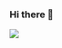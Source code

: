 ### Hi there 👋

<a href="https://sarah-log.tistory.com/" target="_blank">
<img src="https://img.shields.io/badge/Tistory-FFFFFF?style=Tistory&logo=Tistory&logoColor=#000000"/></a>

<!--
**jeongsoha/jeongsoha** is a ✨ _special_ ✨ repository because its `README.md` (this file) appears on your GitHub profile.

Here are some ideas to get you started:

- 🔭 I’m currently working on ...
- 🌱 I’m currently learning ...
- 👯 I’m looking to collaborate on ...
- 🤔 I’m looking for help with ...
- 💬 Ask me about ...
- 📫 How to reach me: ...
- 😄 Pronouns: ...
- ⚡ Fun fact: ...
-->
